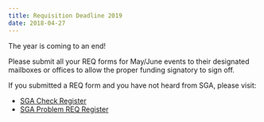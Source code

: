 ```yaml
---
title: Requisition Deadline 2019
date: 2018-04-27
---
```


The year is coming to an end!

Please submit all your REQ forms for May/June events to their designated mailboxes or offices to allow the proper funding signatory to sign off.

If you submitted a REQ form and you have not heard from SGA, please visit:

- [SGA Check Register](https://docs.google.com/spreadsheets/d/1oyfXfrTifoyw8T3SKbkRvgE8aZMc_Amkm9NkCB2Zanc/edit?usp=sharing)
- [SGA Problem REQ Register](https://docs.google.com/spreadsheets/d/1xPKFpiKncuDtRJo38TlPYaoz4hWhQUS48NJRsL8i5Rw/edit?usp=sharing)
